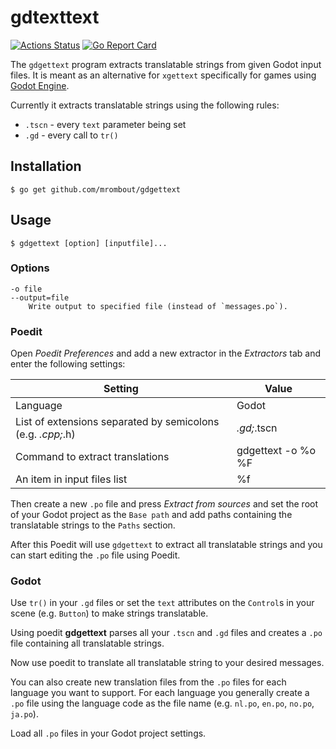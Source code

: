 # gdtexttext

[![Actions Status](https://github.com/mrombout/gdgettext/workflows/Main/badge.svg)](https://github.com/mrombout/gdgettext/actions) [![Go Report Card](https://goreportcard.com/badge/github.com/mrombout/gdgettext)](https://goreportcard.com/report/github.com/mrombout/gdgettext)

The `gdgettext` program extracts translatable strings from given Godot input files. It is meant as an alternative for `xgettext` specifically for games using [Godot Engine](https://godotengine.org/).

Currently it extracts translatable strings using the following rules:

* `.tscn` - every `text` parameter being set
* `.gd` - every call to `tr()`

## Installation

    $ go get github.com/mrombout/gdgettext

## Usage

    $ gdgettext [option] [inputfile]...

### Options

```
-o file
--output=file
    Write output to specified file (instead of `messages.po`).
```

### Poedit

Open _Poedit Preferences_ and add a new extractor in the _Extractors_ tab and enter the following settings:

| Setting                                                     | Value              |
| ----------------------------------------------------------- | ------------------ |
| Language                                                    | Godot              |
| List of extensions separated by semicolons (e.g. *.cpp;*.h) | ‪*.gd;*.tscn        |
| Command to extract translations                             | ‪gdgettext -o %o %F |
| An item in input files list                                 | %f                 |

Then create a new `.po` file and press _Extract from sources_ and set the root of your Godot project as the `Base path` and add paths containing the translatable strings to the `Paths` section.

After this Poedit will use `gdgettext` to extract all translatable strings and you can start editing the `.po` file using Poedit.

### Godot

Use `tr()` in your `.gd` files or set the `text` attributes on the `Control`s in your scene (e.g. `Button`) to make strings translatable.

Using poedit **gdgettext** parses all your `.tscn` and `.gd` files and creates a `.po` file containing all translatable strings.

Now use poedit to translate all translatable string to your desired messages.

You can also create new translation files from the `.po` files for each language you want to support. For each language you generally create a `.po` file using the language code as the file name (e.g. `nl.po`, `en.po`, `no.po`, `ja.po`).

Load all `.po` files in your Godot project settings.
